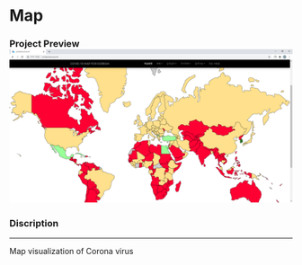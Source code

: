 # Map

<h3>Project Preview

<img src="./img/thumbNail.png" alt="project preview">

<h3>Discription</h3>
<hr>
<div>Map visualization of Corona virus </div>
